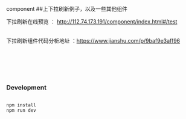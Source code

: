 component
##上下拉刷新例子，以及一些其他组件
<br>

 


下拉刷新在线预览 ：
http://112.74.173.191/component/index.html#/test <br><br>


下拉刷新组件代码分析地址 ：https://www.jianshu.com/p/9baf9e3aff96

<br>
<br>
<br>
<br>






### Development

```shell

npm install
npm run dev

```






